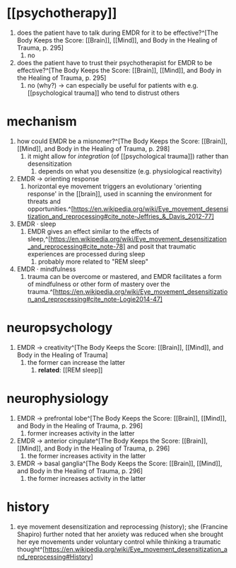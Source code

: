 # [[psychotherapy]]
1. does the patient have to talk during EMDR for it to be effective?^[The Body Keeps the Score: [[Brain]], [[Mind]], and Body in the Healing of Trauma, p. 295]
	1. no
2. does the patient have to trust their psychotherapist for EMDR to be effective?^[The Body Keeps the Score: [[Brain]], [[Mind]], and Body in the Healing of Trauma, p. 295]
	1. no (why?) → can especially be useful for patients with e.g. [[psychological trauma]] who tend to distrust others

# mechanism
1. how could EMDR be a misnomer?^[The Body Keeps the Score: [[Brain]], [[Mind]], and Body in the Healing of Trauma, p. 298]
	1. it might allow for *integration* (of [[psychological trauma]]) rather than desensitization
		1. depends on what you desensitize (e.g. physiological reactivity)
2. EMDR → orienting response
	1. horizontal eye movement triggers an evolutionary 'orienting response' in the [[brain]], used in scanning the environment for threats and opportunities.^[https://en.wikipedia.org/wiki/Eye_movement_desensitization_and_reprocessing#cite_note-Jeffries_&_Davis_2012-77]
3. EMDR · sleep
	1. EMDR gives an effect similar to the effects of sleep,^[https://en.wikipedia.org/wiki/Eye_movement_desensitization_and_reprocessing#cite_note-78] and posit that traumatic experiences are processed during sleep
		1. probably more related to "REM sleep"
4. EMDR · mindfulness
	1. trauma can be overcome or mastered, and EMDR facilitates a form of mindfulness or other form of mastery over the trauma.^[https://en.wikipedia.org/wiki/Eye_movement_desensitization_and_reprocessing#cite_note-Logie2014-47]

# neuropsychology
1. EMDR → creativity^[The Body Keeps the Score: [[Brain]], [[Mind]], and Body in the Healing of Trauma]
	1. the former can increase the latter
		1. **related**: [[REM sleep]]

# neurophysiology
1. EMDR → prefrontal lobe^[The Body Keeps the Score: [[Brain]], [[Mind]], and Body in the Healing of Trauma, p. 296]
	1. former increases activity in the latter
2. EMDR → anterior cingulate^[The Body Keeps the Score: [[Brain]], [[Mind]], and Body in the Healing of Trauma, p. 296]
	1. the former increases activity in the latter
3. EMDR → basal ganglia^[The Body Keeps the Score: [[Brain]], [[Mind]], and Body in the Healing of Trauma, p. 296]
	1. the former increases activity in the latter

# history
1. eye movement desensitization and reprocessing (history); she (Francine Shapiro) further noted that her anxiety was reduced when she brought her eye movements under voluntary control while thinking a traumatic thought^[https://en.wikipedia.org/wiki/Eye_movement_desensitization_and_reprocessing#History]